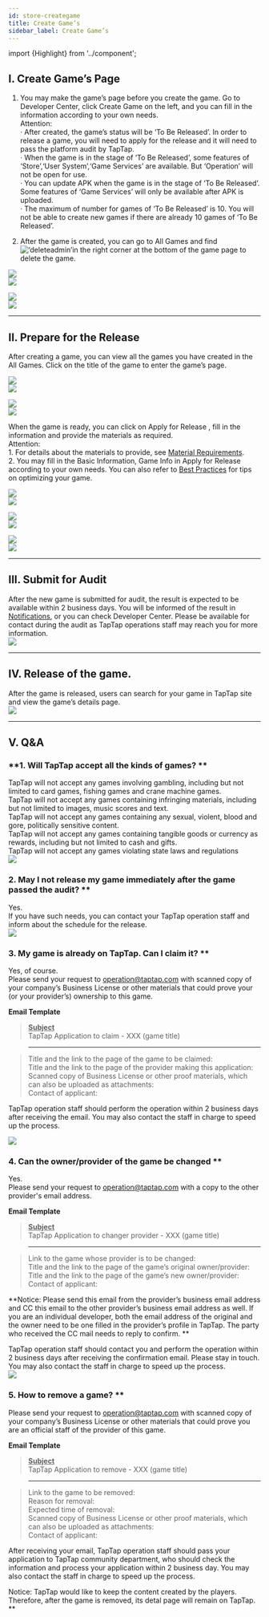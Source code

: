 ```yaml
---
id: store-creategame
title: Create Game’s
sidebar_label: Create Game’s
---
```


import {Highlight} from '../component';

## I. Create Game’s Page  

1. You may make the game’s page before you create the game. Go to <Highlight color='#00b9c8'>Developer Center</Highlight>, click <Highlight color='#00b9c8'>Create Game</Highlight> on the left, and you can fill in the information according to your own needs.  
Attention:  
· After created, the game’s status will be ‘To Be Released’. In order to release a game, you will need to apply for the release and it will need to pass the platform audit by TapTap.  
· When the game is in the stage of ‘To Be Released’, some features of ‘Store’,‘User System’,‘Game Services’ are available. But ‘Operation’ will not be open for use.  
· You can update APK when the game is in the stage of ‘To Be Released’. Some features of ‘Game Services’ will only be available after APK is uploaded.  
· The maximum of number for games of ‘To Be Released’ is 10\. You will not be able to create new games if there are already 10 games of ‘To Be Released’.      

2. After the game is created, you can go to <Highlight color='#00b9c8'>All Games</Highlight> and find ![‘deleteadmin’](https://img.tapimg.com/market/images/2e5c836549d866d6d44036d158095cbb.png)in the right corner at the bottom of the game page to delete the game.

![](https://img.tapimg.com/market/images/e1912a75619426a42f163ad1fd9e9ce2.png)  
![](https://img.tapimg.com/market/images/c53d78b9b120276b53f82aebb0d01537.png)   

![](https://img.tapimg.com/market/images/85dad93863fc7ea7d012d35b1d6ef255.png)  
![](https://img.tapimg.com/market/images/c53d78b9b120276b53f82aebb0d01537.png)   

---

## II. Prepare for the Release  
After creating a game, you can view all the games you have created in the <Highlight color='#00b9c8'>All Games</Highlight>. Click on the title of the game to enter the game’s page.  

![](https://img.tapimg.com/market/images/1a17cee5fb13dafe4c20c9edbe5dbfb2.png)  
![](https://img.tapimg.com/market/images/c53d78b9b120276b53f82aebb0d01537.png)   

![](https://img.tapimg.com/market/images/3b23b5716bed5d7ec06162d94dc20221.png)  
![](https://img.tapimg.com/market/images/c53d78b9b120276b53f82aebb0d01537.png)   

When the game is ready, you can click on <Highlight color='#00b9c8'>Apply for Release</Highlight> , fill in the information and provide the materials as required.  
Attention:  
1\. For details about the materials to provide, see [Material Requirements](http://www.taptap.com/developer/help_docs/7?id=42).    
2\. You may fill in the <Highlight color='#00b9c8'>Basic Information</Highlight>, <Highlight color='#00b9c8'>Game Info</Highlight> in <Highlight color='#00b9c8'>Apply for Release</Highlight> according to your own needs. You can also refer to  [Best Practices](https://www.taptap.com/developer-center/doc/7?id=89) for tips on optimizing your game.

![](https://img.tapimg.com/market/images/1a17cee5fb13dafe4c20c9edbe5dbfb2.png)  
![](https://img.tapimg.com/market/images/c53d78b9b120276b53f82aebb0d01537.png)   

![](https://img.tapimg.com/market/images/533dd0715be87f6f8ccce7709fbacfc5.png)  
![](https://img.tapimg.com/market/images/c53d78b9b120276b53f82aebb0d01537.png)   


![](https://img.tapimg.com/market/images/c667452e32aaa60cc2168e2fa9453e33.png)  
![](https://img.tapimg.com/market/images/c53d78b9b120276b53f82aebb0d01537.png)   

---

## III. Submit for Audit  
After the new game is submitted for audit, the result is expected to be available within 2 business days. You will be informed of the result in [Notifications](https://www.taptap.com/notifications?type=4&show_type=inbox), or you can check Developer Center. Please be available for contact during the audit as TapTap operations staff may reach you for more information.  
![](https://img.tapimg.com/market/images/c53d78b9b120276b53f82aebb0d01537.png)   

---

## IV. Release of the game.  
After the game is released, users can search for your game in TapTap site and view the game’s details page.  
![](https://img.tapimg.com/market/images/c53d78b9b120276b53f82aebb0d01537.png)  

---

## V. Q&A
### **1\. Will TapTap accept all the kinds of games? **
TapTap will not accept any games involving gambling, including but not limited to card games, fishing games and crane machine games.  
TapTap will not accept any games containing infringing materials, including but not limited to images, music scores and text.  
TapTap will not accept any games containing any sexual, violent, blood and gore, politically sensitive content.   
TapTap will not accept any games containing tangible goods or currency as rewards, including but not limited to cash and gifts.  
TapTap will not accept any games violating state laws and regulations  
![](https://img.tapimg.com/market/images/c53d78b9b120276b53f82aebb0d01537.png)   

### 2\. May I not release my game immediately after the game passed the audit? **
Yes.  
If you have such needs, you can contact your TapTap operation staff and inform about the schedule for the release.  
![](https://img.tapimg.com/market/images/c53d78b9b120276b53f82aebb0d01537.png)   

### 3\. My game is already on TapTap. Can I claim it? **
Yes, of course.  
Please send your request to [operation@taptap.com](mailto:operation@taptap.com) with scanned copy of your company’s Business License or other materials that could prove your (or your provider’s) ownership to this game.  

**Email Template**  
> **<u>Subject</u>**  
> TapTap Application to claim - XXX (game title)  

> ---  

> Title and the link to the page of the game to be claimed:  
> Title and the link to the page of the provider making this application:    
> Scanned copy of Business License or other proof materials, which can also be uploaded as attachments:  
> Contact of applicant:  

TapTap operation staff should perform the operation within 2 business days after receiving the email. You may also contact the staff in charge to speed up the process.  

![](https://img.tapimg.com/market/images/c53d78b9b120276b53f82aebb0d01537.png)   

### 4\. Can the owner/provider of the game be changed **  
Yes.  
Please send your request to [operation@taptap.com](mailto:operation@taptap.com) with a copy to the other provider's email address.  

**Email Template**  
> **<u>Subject</u>**    
> TapTap Application to changer provider - XXX (game title)

> ---

> Link to the game whose provider is to be changed:  
> Title and the link to the page of the game’s original owner/provider:  
> Title and the link to the page of the game’s new owner/provider:  
> Contact of applicant:   

**Notice: Please send this email from the provider’s business email address and CC this email to the other provider’s business email address as well. If you are an individual developer, both the email address of the original and the owner need to be one filled in the provider’s profile in TapTap.  The party who received the CC mail needs to reply to confirm. **  

TapTap operation staff should contact you and perform the operation within 2 business days after receiving the confirmation email. Please stay in touch. You may also contact the staff in charge to speed up the process.  
![](https://img.tapimg.com/market/images/c53d78b9b120276b53f82aebb0d01537.png)   

### 5\. How to remove a game? **  
Please send your request to [operation@taptap.com](mailto:operation@taptap.com) with scanned copy of your company’s Business License or other materials that could prove you are an official staff of the provider of this game.  

**Email Template**  
> **<u>Subject</u>**  
> TapTap Application to remove - XXX (game title)

> ---

> Link to the game to be removed:  
> Reason for removal:  
> Expected time of removal:  
> Scanned copy of Business License or other proof materials, which can also be uploaded as attachments:  
> Contact of applicant:  

After receiving your email, TapTap operation staff should pass your application to TapTap community department, who should check the information and process your application within 2 business day. You may also contact the staff in charge to speed up the process.  

Notice: TapTap would like to keep the content created by the players. Therefore, after the game is removed, its detal page will remain on TapTap. **
